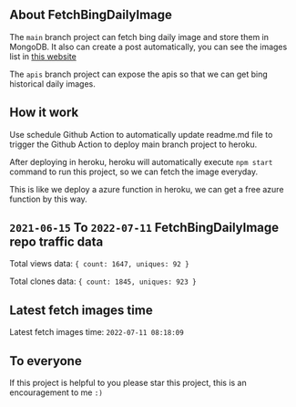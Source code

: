 ## About FetchBingDailyImage

The `main` branch project can fetch bing daily image and store them in MongoDB.
It also can create a post automatically, you can see the images list in [this website](https://oursalbum.netlify.app)

The `apis` branch project can expose the apis so that we can get bing historical daily images.

## How it work

Use schedule Github Action to automatically update readme.md file to trigger the Github Action to deploy main branch project to heroku.

After deploying in heroku, heroku will automatically execute `npm start` command to run this project, so we can fetch the image everyday.

This is like we deploy a azure function in heroku, we can get a free azure function by this way.

## `2021-06-15` To `2022-07-11` FetchBingDailyImage repo traffic data

Total views data: `{ count: 1647, uniques: 92 }`

Total clones data: `{ count: 1845, uniques: 923 }`

## Latest fetch images time

Latest fetch images time: `2022-07-11 08:18:09`

## To everyone

If this project is helpful to you please star this project, this is an encouragement to me `:)`



